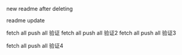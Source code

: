 new readme after deleting

readme update

fetch all push all 验证
fetch all push all 验证2
fetch all push all 验证3

fetch all push all 验证4


